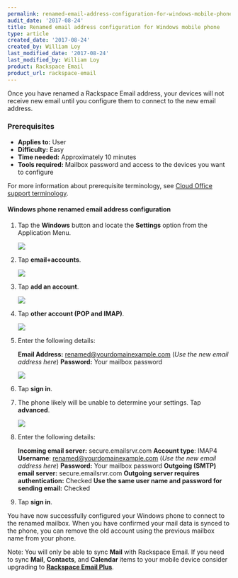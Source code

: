 ```yaml
---
permalink: renamed-email-address-configuration-for-windows-mobile-phone/
audit_date: '2017-08-24'
title: Renamed email address configuration for Windows mobile phone
type: article
created_date: '2017-08-24'
created_by: William Loy
last_modified_date: '2017-08-24'
last_modified_by: William Loy
product: Rackspace Email
product_url: rackspace-email
---
```


Once you have renamed a Rackspace Email address, your devices will not receive new email until you configure them to connect to the new email address.

### Prerequisites

- **Applies to:** User
- **Difficulty:** Easy
- **Time needed:** Approximately 10 minutes
- **Tools required:**  Mailbox password and access to the devices you want to configure

For more information about prerequisite terminology, see [Cloud Office support terminology](/how-to/cloud-office-support-terminology/).

#### Windows phone renamed email address configuration

1. Tap the **Windows** button and locate the **Settings** option from the Application Menu.

    <img src="{% asset_path rackspace-email/renamed-email-address-configuration-for-windows-mobile-phone/settings.jpg %}" />

2. Tap **email+accounts**.

    <img src="{% asset_path rackspace-email/renamed-email-address-configuration-for-windows-mobile-phone/email-accounts.jpg %}" />

3. Tap **add an account**.

    <img src="{% asset_path rackspace-email/renamed-email-address-configuration-for-windows-mobile-phone/add-account.jpg %}" />

4. Tap **other account (POP and IMAP)**.

    <img src="{% asset_path rackspace-email/renamed-email-address-configuration-for-windows-mobile-phone/other-account.jpg %}" />

5. Enter the following details:

    **Email Address:** renamed@yourdomainexample.com (*Use the new email address here*)
    **Password:** Your mailbox password

    <img src="{% asset_path rackspace-email/renamed-email-address-configuration-for-windows-mobile-phone/account-login.jpg %}" />

6. Tap **sign in**.
7. The phone likely will be unable to determine your settings. Tap **advanced**.

    <img src="{% asset_path rackspace-email/renamed-email-address-configuration-for-windows-mobile-phone/advanced.jpg %}" />

8.  Enter the following details:

    **Incoming email server:** secure.emailsrvr.com
    **Account type**: IMAP4
    **Username**: renamed@yourdomainexample.com (*Use the new email address here*)
    **Password:** Your mailbox password
    **Outgoing (SMTP) email server:** secure.emailsrvr.com
    **Outgoing server requires authentication:** Checked
    **Use the same user name and password for sending email:** Checked

9. Tap **sign in**.

You have now successfully configured your Windows phone to connect to the renamed mailbox. When you have confirmed your mail data is synced to the phone, you can remove the old account using the previous mailbox name from your phone.

Note: You will only be able to sync **Mail** with Rackspace Email. If you need to sync **Mail**, **Contacts**, and **Calendar** items to your mobile device consider upgrading to [**Rackspace Email Plus**](/how-to/upgrade-to-rackspace-email-plus/).

